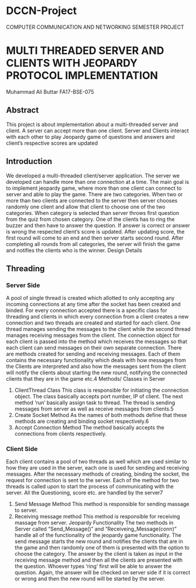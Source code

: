 # DCCN-Project

COMPUTER COMMUNICATION AND NETWORKING
SEMESTER PROJECT
# MULTI THREADED SERVER AND CLIENTS WITH JEOPARDY PROTOCOL IMPLEMENTATION
Muhammad Ali Buttar
FA17-BSE-075


## Abstract
This project is about implementation about a multi-threaded server and client. A server can accept more
than one client. Server and Clients interact with each other to play Jeopardy game of questions and answers
and client’s respective scores are updated


## Introduction
We developed a multi-threaded client/server application. The server we developed can handle
more than one connection at a time. The main goal is to implement jeopardy game, where more
than one client can connect to server and able to play the game.
There are two categories. When two or more than two clients are connected to the server then
server chooses randomly one client and allow that client to choose one of the two categories.
When category is selected than server throws first question from the quiz from chosen category.
One of the clients has to ring the buzzer and then have to answer the question. If answer is correct
or answer is wrong the respected client’s score is updated. After updating score, the first round
will come to an end and then server starts second round.
After completing all rounds from all categories, the server will finish the game and notifies the
clients who is the winner.
Design Details



## Threading

### Server Side
A pool of single thread is created which allotted to only accepting any incoming connections at
any time after the socket has been created and binded. For every connection accepted there is a
specific class for threading and clients in which every connection from a client creates a new
connection and two threads are created and started for each client. One thread manages sending
the messages to the client while the second thread manages receiving messages from the client.
The connection object for each client is passed into the method which receives the messages so
that each client can send messages on their own separate connection.
There are methods created for sending and receiving messages. Each of them contains the
necessary functionality which deals with how messages from the Clients are interpreted and also
how the messages sent from the client will notify the clients about starting the new round, notifying
the connected clients that they are in the game etc.4
Methods/ Classes in Server
1. ClientThread Class
This class is responsible for initiating the connection object. The class basically accepts port
number, IP of client.
The next method ‘run’ basically assign task to thread. The thread is sending messages from server
as well as receive messages from clients.5
2. Create Socket Method
As the names of both methods define that these methods are creating and binding socket
respectively.6
3. Accept Connection Method
The method basically accepts the connections from clients respectively.


### Client Side
Each client contains a pool of two threads as well which are used similar to how they are used in
the server, each one is used for sending and receiving messages. After the necessary methods of
creating, binding the socket, the request for connection is sent to the server. Each of the method
for two threads is called upon to start the process of communicating with the server. All the
Questioning, score etc. are handled by the server7
1. Send Message Method
This method is responsible for sending massage to server.
2. Receiving message method
This method is responsible for receiving massage from server.
Jeopardy Functionality
The two methods in Server called “Send_Message()” and “Receiveing_Message(conn)” handle all
of the functionality of the jeopardy game functionality. The send message starts the new round and
notifies the clients that are in the game and then randomly one of them is presented with the option
to choose the category. The answer by the client is taken as input in the receiving message method
and then all the clients are presented with the question. Whoever types ‘ring’ first will be able to
answer the question. Again, the answer will be checked on server side if it is correct or wrong and
then the new round will be started by the server.
